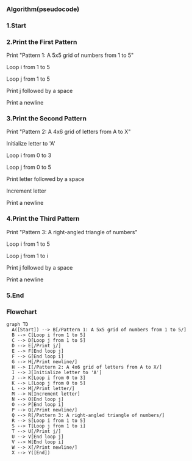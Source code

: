   ### Algorithm(pseudocode)
### 1.Start

### 2.Print the First Pattern

Print "Pattern 1: A 5x5 grid of numbers from 1 to 5"

Loop i from 1 to 5

Loop j from 1 to 5

Print j followed by a space

Print a newline

### 3.Print the Second Pattern

Print "Pattern 2: A 4x6 grid of letters from A to X"

Initialize letter to 'A'

Loop i from 0 to 3

Loop j from 0 to 5

Print letter followed by a space

Increment letter

Print a newline

### 4.Print the Third Pattern

Print "Pattern 3: A right-angled triangle of numbers"

Loop i from 1 to 5

Loop j from 1 to i

Print j followed by a space

Print a newline

### 5.End

  ### Flowchart
  ```mermaid
graph TD
    A([Start]) --> B[/Pattern 1: A 5x5 grid of numbers from 1 to 5/]
    B --> C[Loop i from 1 to 5]
    C --> D[Loop j from 1 to 5]
    D --> E[/Print j/]
    E --> F[End loop j]
    F --> G[End loop i]
    G --> H[/Print newline/]
    H --> I[/Pattern 2: A 4x6 grid of letters from A to X/]
    I --> J[Initialize letter to 'A']
    J --> K[Loop i from 0 to 3]
    K --> L[Loop j from 0 to 5]
    L --> M[/Print letter/]
    M --> N[Increment letter]
    N --> O[End loop j]
    O --> P[End loop i]
    P --> Q[/Print newline/]
    Q --> R[/Pattern 3: A right-angled triangle of numbers/]
    R --> S[Loop i from 1 to 5]
    S --> T[Loop j from 1 to i]
    T --> U[/Print j/]
    U --> V[End loop j]
    V --> W[End loop i]
    W --> X[/Print newline/]
    X --> Y([End])

